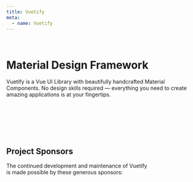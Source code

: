 ```yaml
---
title: Vuetify
meta:
  - name: Vuetify
---
```


<home-vuetify-logo size="40vw" />

<br>

# Material Design Framework

Vuetify is a Vue UI Library with beautifully handcrafted Material Components. No design skills required — everything you need to create amazing applications is at your fingertips.

<br>

<home-action-btns />

<br>
<br>
<br>
<br>

## Project Sponsors

The continued development and maintenance of Vuetify
<br>
is made possible by these generous sponsors:

<br>
